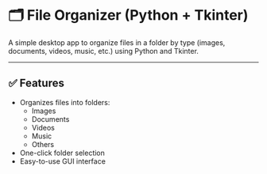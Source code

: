 # 🗂 File Organizer (Python + Tkinter)

A simple desktop app to organize files in a folder by type (images, documents, videos, music, etc.) using Python and Tkinter.

---

## ✅ Features

- Organizes files into folders:
  - Images
  - Documents
  - Videos
  - Music
  - Others
- One-click folder selection
- Easy-to-use GUI interface

